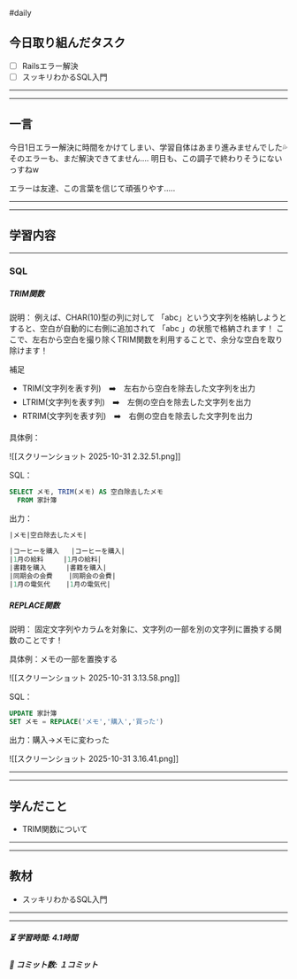 #daily

## 今日取り組んだタスク

- [ ] Railsエラー解決
- [ ] スッキリわかるSQL入門

---
---
## 一言

今日1日エラー解決に時間をかけてしまい、学習自体はあまり進みませんでした💦
そのエラーも、まだ解決できてません....
明日も、この調子で終わりそうにないっすねw

エラーは友達、この言葉を信じて頑張りやす.....


---
---
## 学習内容


---
### SQL

##### TRIM関数

説明：
例えば、CHAR(10)型の列に対して
「abc」という文字列を格納しようとすると、空白が自動的に右側に追加されて
「abc    」の状態で格納されます！
ここで、左右から空白を撮り除くTRIM関数を利用することで、余分な空白を取り除けます！

補足
- TRIM(文字列を表す列)　➡️　左右から空白を除去した文字列を出力
- LTRIM(文字列を表す列)　➡️　左側の空白を除去した文字列を出力
- RTRIM(文字列を表す列)　➡️　右側の空白を除去した文字列を出力


具体例：

![[スクリーンショット 2025-10-31 2.32.51.png]]

SQL：
```sql
SELECT メモ, TRIM(メモ) AS 空白除去したメモ
  FROM 家計簿

```

出力：
```sql
|メモ|空白除去したメモ|

|コーヒーを購入   |コーヒーを購入|
|1月の給料     |1月の給料|
|書籍を購入     |書籍を購入|
|同期会の会費    |同期会の会費|
|1月の電気代    |1月の電気代|
```

##### REPLACE関数

説明：
固定文字列やカラムを対象に、文字列の一部を別の文字列に置換する関数のことです！

具体例：メモの一部を置換する

![[スクリーンショット 2025-10-31 3.13.58.png]]

SQL：
```sql
UPDATE 家計簿
SET メモ = REPLACE('メモ','購入','買った')
```

出力：購入→メモに変わった

![[スクリーンショット 2025-10-31 3.16.41.png]]




---
---
## 学んだこと

- TRIM関数について


---
---
## 教材

- スッキリわかるSQL入門


---
---
##### ⏳ 学習時間: 4.1時間  
##### 🌱 コミット数: １コミット
